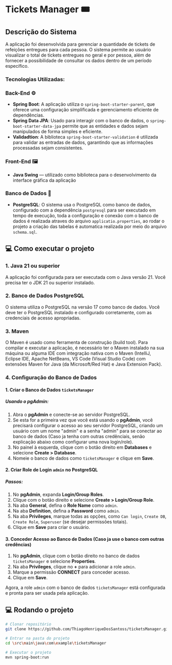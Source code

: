 # Tickets Manager 🎟

## Descrição do Sistema

A aplicação foi desenvolvida para gerenciar a quantidade de tickets de refeições entregues para cada pessoa. 
O sistema permite ao usuário visualizar o total de tickets entregues no geral e por pessoa, além de fornecer a possibilidade de consultar os dados dentro de um período específico.

### Tecnologias Utilizadas:

### Back-End ⚙
- **Spring Boot**: A aplicação utiliza o `spring-boot-starter-parent`, que oferece uma configuração simplificada e gerenciamento eficiente de dependências.
- **Spring Data JPA**: Usado para interagir com o banco de dados, o `spring-boot-starter-data-jpa` permite que as entidades e dados sejam manipulados de forma simples e eficiente.
- **Validadtion**: A biblioteca `spring-boot-starter-validation` é utilizada para validar as entradas de dados, garantindo que as informações processadas sejam consistentes.
  
### Front-End 🖼️
- **Java Swing** — utilizado como biblioteca para o desenvolvimento da interface gráfica da aplicação

### Banco de Dados 💾 
- **PostgreSQL**: O sistema usa o PostgreSQL como banco de dados, configurado com a dependência `postgresql` para ser executado em tempo de execução, toda a configuração e conexão com o banco de dados
   é realizada atraves do arquivo `applicatio.properties`, ao rodar o projeto a criação das tabelas é automatica realizada por meio do arquivo `schema.sql`.


## 💻 Como executar o projeto

### 1. **Java 21 ou superior**
   A aplicação foi configurada para ser executada com o Java versão 21. Você precisa ter o JDK 21 ou superior instalado.

### 2. **Banco de Dados PostgreSQL**
   O sistema utiliza o PostgreSQL na versão 17 como banco de dados. Você deve ter o PostgreSQL instalado e configurado corretamente, com as credenciais de acesso apropriadas.

### 3. **Maven**
   O Maven é usado como ferramenta de construção (build tool). Para compilar e executar a aplicação, é necessário ter o Maven instalado na sua máquina ou alguma IDE com integração nativa com o Maven (IntelliJ, Eclipse IDE, Apache NetBeans, VS Code (Visual Studio Code) com extensões Maven for Java (da Microsoft/Red Hat) e Java Extension Pack).

### 4. **Configuração do Banco de Dados**

#### 1. **Criar o Banco de Dados `ticketsManager`**

##### Usando o pgAdmin:
1. Abra o **pgAdmin** e conecte-se ao servidor PostgreSQL.
2. Se esta for a primeira vez que você está usando o **pgAdmin**, você precisará configurar o acesso ao seu servidor PostgreSQL, criando um usuário com um nome "admin" e a senha "admin" para se conectar ao banco de dados (Caso ja tenha com outras credênciais, senão explicação abaixo como configurar uma nova login/role).
3. No painel à esquerda, clique com o botão direito em **Databases** e selecione **Create > Database**.
4. Nomeie o banco de dados como `ticketsManager` e clique em **Save**.

#### 2. **Criar Role de Login `admin` no PostgreSQL**

##### Passos:
1. No **pgAdmin**, expanda **Login/Group Roles**.
2. Clique com o botão direito e selecione **Create > Login/Group Role**.
3. Na aba **General**, defina o **Role Name** como `admin`.
4. Na aba **Definition**, defina a **Password** como `admin`.
5. Na aba **Privileges**, marque todas as opções, como `Can login`, `Create DB`, `Create Role`, `Superuser` (se desejar permissões totais).
6. Clique em **Save** para criar o usuário.

#### 3. **Conceder Acesso ao Banco de Dados (Caso ja use o banco com outras credências)**

1. No **pgAdmin**, clique com o botão direito no banco de dados `ticketsManager` e selecione **Properties**.
2. Na aba **Privileges**, clique no **+** para adicionar a role `admin`.
3. Marque a permissão **CONNECT** para conceder acesso.
4. Clique em **Save**.

Agora, a role `admin` com o banco de dados `ticketsManager` está configurada e pronta para ser usada pela aplicação.

## 💻 Rodando o projeto
```sh
# Clonar repositório
git clone https://github.com/ThiagoHenriqueDosSantoss/ticketsManager.git

# Entrar na pasta do projeto
cd \src\main\java\com\example\ticketsManager

# Executar o projeto
mvn spring-boot:run
```
